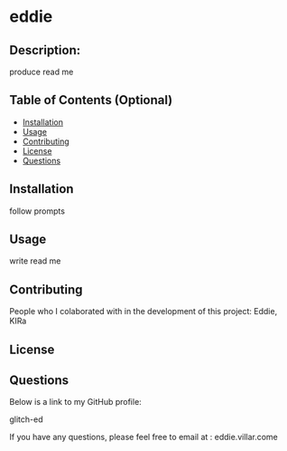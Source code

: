 
  # eddie

  ## Description:
  produce read me

  ## Table of Contents (Optional)

* [Installation](#installation)
* [Usage](#usage)
* [Contributing](#Contributing)
* [License](#license)
* [Questions](#questions)

## Installation

follow prompts

## Usage

write read me

## Contributing

People who I colaborated with in the development of this project:
Eddie, KIRa

## License



## Questions

Below is a link to my GitHub profile:

glitch-ed

If you have any questions, please feel free to email at :
eddie.villar.come

